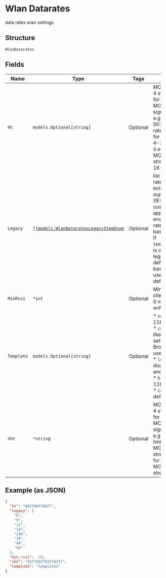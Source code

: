 
# Wlan Datarates

data rates wlan settings

## Structure

`WlanDatarates`

## Fields

| Name | Type | Tags | Description |
|  --- | --- | --- | --- |
| `Ht` | `models.Optional[string]` | Optional | MCS bitmasks for 4 streams (16-bit for each stream, MCS0 is least significant bit), e.g. 00ff 00f0 001f limits HT rates to MCS 0-7 for 1 stream, MCS 4-7 for 2 stream (i.e. MCS 12-15), MCS 1-5 for 3 stream (i.e. MCS 16-20) |
| `Legacy` | [`[]models.WlanDataratesLegacyItemEnum`](../../doc/models/wlan-datarates-legacy-item-enum.md) | Optional | list of supported rates (IE=1) and extended supported rates (IE=50) for custom template, append ‘b’ at the end to indicate a rate being basic/mandatory. If `template`==`custom` is configured and legacy does not define at least one basic rate, it will use `no-legacy` default values |
| `MinRssi` | `*int` | Optional | Minimum RSSI for client to connect, 0 means not enforcing |
| `Template` | `models.Optional[string]` | Optional | * `no-legacy`: no 11b<br>* `compatible`: all, like before, default setting that Broadcom/Atheros used<br>* `legacy-only`: disable 802.11n and 802.11ac<br>* `high-density`: no 11b, no low rates<br>* `custom`: user defined |
| `Vht` | `*string` | Optional | MCS bitmasks for 4 streams (16-bit for each stream, MCS0 is least significant bit), e.g. 03ff 01ff 00ff limits VHT rates to MCS 0-9 for 1 stream, MCS 0-8 for 2 streams, and MCS 0-7 for 3 streams. |

## Example (as JSON)

```json
{
  "ht": "00ff00ff00ff",
  "legacy": [
    "6",
    "9",
    "12",
    "18",
    "24b",
    "36",
    "48",
    "54"
  ],
  "min_rssi": -70,
  "vht": "03ff03ff03ff01ff",
  "template": "template2"
}
```

